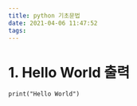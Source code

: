 ```yaml
---
title: python 기초문법
date: 2021-04-06 11:47:52
tags:
---
```


# 1. Hello World  출력
```
print("Hello World")
```